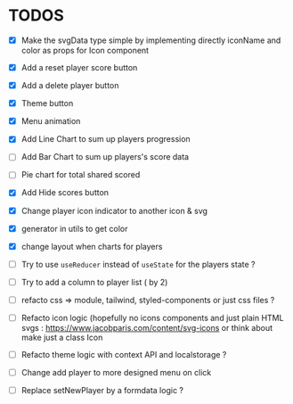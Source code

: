 # TODOS

- [x] Make the svgData type simple by implementing directly iconName and color as props for Icon component
- [x] Add a reset player score button
- [x] Add a delete player button
- [x] Theme button
- [x] Menu animation
- [x] Add Line Chart to sum up players progression
- [ ] Add Bar Chart to sum up players's score data
- [ ] Pie chart for total shared scored
- [x] Add Hide scores button
- [x] Change player icon indicator to another icon & svg
- [x] generator in utils to get color
- [x] change layout when charts for players

- [ ] Try to use `useReducer` instead of `useState` for the players state ?
- [ ] Try to add a column to player list ( by 2)

- [ ] refacto css => module, tailwind, styled-components or just css files ?
- [ ] Refacto icon logic (hopefully no icons components and just plain HTML svgs : <a>https://www.jacobparis.com/content/svg-icons</a> or think about make just a class Icon
- [ ] Refacto theme logic with context API and localstorage ?
- [ ] Change add player to more designed menu on click
- [ ] Replace setNewPlayer by a formdata logic ?
